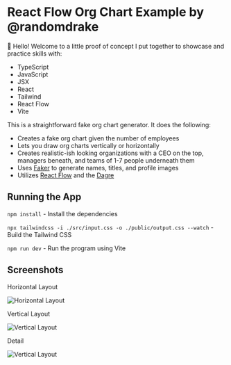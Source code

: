 # React Flow Org Chart Example by @randomdrake

👋 Hello! Welcome to a little proof of concept I put together to showcase and practice skills with:

* TypeScript
* JavaScript
* JSX
* React
* Tailwind
* React Flow
* Vite

This is a straightforward fake org chart generator. It does the following:

* Creates a fake org chart given the number of employees
* Lets you draw org charts vertically or horizontally
* Creates realistic-ish looking organizations with a CEO on the top, managers beneath, and teams of 1-7 people underneath them
* Uses [Faker](https://github.com/faker-js/faker) to generate names, titles, and profile images
* Utilizes [React Flow](https://reactflow.dev/) and the [Dagre](https://github.com/dagrejs/dagre)

## Running the App
`npm install` - Install the dependencies

`npx tailwindcss -i ./src/input.css -o ./public/output.css --watch` - Build the Tailwind CSS

`npm run dev` - Run the program using Vite

## Screenshots
Horizontal Layout

![Horizontal Layout](https://github.com/randomdrake/react-flow-org-chart/blob/main/public/screenshot-horizontal.png?raw=true)

Vertical Layout

![Vertical Layout](https://github.com/randomdrake/react-flow-org-chart/blob/main/public/screenshot-vertical.png?raw=true)

Detail

![Vertical Layout](https://github.com/randomdrake/react-flow-org-chart/blob/main/public/screenshot-detail.png?raw=true)